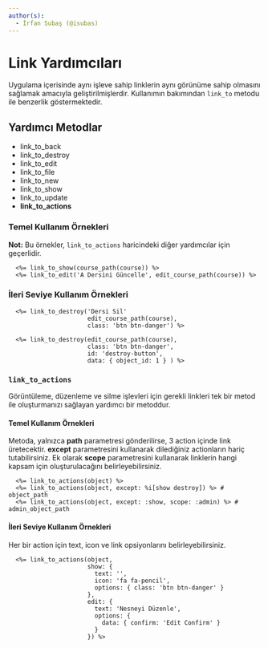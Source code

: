 ```yaml
---
author(s):
  - İrfan Subaş (@isubas)
---
```


Link Yardımcıları
=================

Uygulama içerisinde aynı işleve sahip linklerin aynı görünüme sahip olmasını sağlamak amacıyla geliştirilmişlerdir.
Kullanımın bakımından `link_to` metodu ile benzerlik göstermektedir.

Yardımcı Metodlar
-----------------

- link_to_back
- link_to_destroy
- link_to_edit
- link_to_file
- link_to_new
- link_to_show
- link_to_update
- **link_to_actions**

### Temel Kullanım Örnekleri

**Not:** Bu örnekler, `link_to_actions` haricindeki diğer yardımcılar için geçerlidir.

```erb
  <%= link_to_show(course_path(course)) %>
  <%= link_to_edit('A Dersini Güncelle', edit_course_path(course)) %>
```

### İleri Seviye Kullanım Örnekleri

```erb
  <%= link_to_destroy('Dersi Sil'
                      edit_course_path(course),
                      class: 'btn btn-danger') %>

  <%= link_to_destroy(edit_course_path(course),
                      class: 'btn btn-danger',
                      id: 'destroy-button',
                      data: { object_id: 1 } ) %>
```

### `link_to_actions`

Görüntüleme, düzenleme ve silme işlevleri için gerekli linkleri tek bir metod ile oluşturmanızı sağlayan yardımcı bir
metoddur.

#### Temel Kullanım Örnekleri

Metoda, yalnızca **path** parametresi gönderilirse, 3 action içinde link üretecektir. **except** parametresini
kullanarak dilediğiniz actionların hariç tutabilirsiniz. Ek olarak **scope** parametresini kullanarak linklerin hangi
kapsam için oluşturulacağını belirleyebilirsiniz.

```erb
  <%= link_to_actions(object) %>
  <%= link_to_actions(object, except: %i[show destroy]) %> # object_path
  <%= link_to_actions(object, except: :show, scope: :admin) %> # admin_object_path
```

#### İleri Seviye Kullanım Örnekleri

Her bir action için text, icon ve link opsiyonlarını belirleyebilirsiniz.

```erb
  <%= link_to_actions(object,
                      show: {
                        text: '',
                        icon: 'fa fa-pencil',
                        options: { class: 'btn btn-danger' }
                      },
                      edit: {
                        text: 'Nesneyi Düzenle',
                        options: {
                          data: { confirm: 'Edit Confirm' }
                        }
                      }) %>
```
